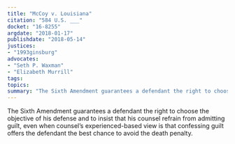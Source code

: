 ```yaml
---
title: "McCoy v. Louisiana"
citation: "584 U.S. ___"
docket: "16-8255"
argdate: "2018-01-17"
publishdate: "2018-05-14"
justices:
- "1993ginsburg"
advocates:
- "Seth P. Waxman"
- "Elizabeth Murrill"
tags:
topics:
summary: "The Sixth Amendment guarantees a defendant the right to choose the objective of his defense and to insist that his counsel refrain from admitting guilt, even when counsel’s experienced-based view is that confessing guilt offers the defendant the best chance to avoid the death penalty."
---
```

The Sixth Amendment guarantees a defendant the right to choose the objective of his defense and to insist that his counsel refrain from admitting guilt, even when counsel’s experienced-based view is that confessing guilt offers the defendant the best chance to avoid the death penalty.

